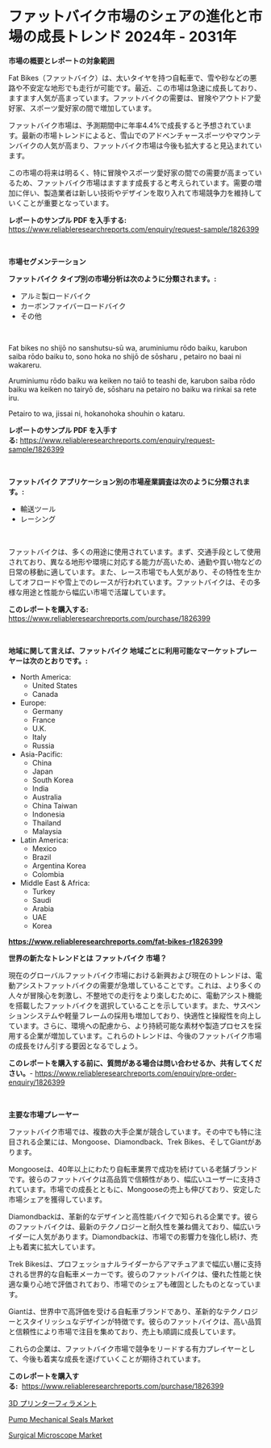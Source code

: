 <p><h1>ファットバイク市場のシェアの進化と市場の成長トレンド 2024年 - 2031年</h1></p><p><strong>市場の概要とレポートの対象範囲</strong></p>
<p><p>Fat Bikes（ファットバイク）は、太いタイヤを持つ自転車で、雪や砂などの悪路や不安定な地形でも走行が可能です。最近、この市場は急速に成長しており、ますます人気が高まっています。ファットバイクの需要は、冒険やアウトドア愛好家、スポーツ愛好家の間で増加しています。</p><p>ファットバイク市場は、予測期間中に年率4.4%で成長すると予想されています。最新の市場トレンドによると、雪山でのアドベンチャースポーツやマウンテンバイクの人気が高まり、ファットバイク市場は今後も拡大すると見込まれています。</p><p>この市場の将来は明るく、特に冒険やスポーツ愛好家の間での需要が高まっているため、ファットバイク市場はますます成長すると考えられています。需要の増加に伴い、製造業者は新しい技術やデザインを取り入れて市場競争力を維持していくことが重要となっています。</p></p>
<p><strong>レポートのサンプル PDF を入手する:</strong> <a href="https://www.reliableresearchreports.com/enquiry/request-sample/1826399">https://www.reliableresearchreports.com/enquiry/request-sample/1826399</a></p>
<p>&nbsp;</p>
<p><strong>市場セグメンテーション</strong></p>
<p><strong>ファットバイク タイプ別の市場分析は次のように分類されます。:</strong></p>
<p><ul><li>アルミ製ロードバイク</li><li>カーボンファイバーロードバイク</li><li>その他</li></ul></p>
<p>&nbsp;</p>
<p><p>Fat bikes no shijō no sanshutsu-sū wa, aruminiumu rōdo baiku, karubon saiba rōdo baiku to, sono hoka no shijō de sōsharu , petairo no baai ni wakareru.</p><p>Aruminiumu rōdo baiku wa keiken no taiō to teashi de, karubon saiba rōdo baiku wa keiken no tairyō de, sōsharu na petairo no baiku wa rinkai sa rete iru.</p><p>Petairo to wa, jissai ni, hokanohoka shouhin o kataru.</p></p>
<p><strong>レポートのサンプル PDF を入手する:</strong>&nbsp;<a href="https://www.reliableresearchreports.com/enquiry/request-sample/1826399">https://www.reliableresearchreports.com/enquiry/request-sample/1826399</a></p>
<p>&nbsp;</p>
<p><strong> ファットバイク アプリケーション別の市場産業調査は次のように分類されます。:</strong></p>
<p><ul><li>輸送ツール</li><li>レーシング</li></ul></p>
<p>&nbsp;</p>
<p><p>ファットバイクは、多くの用途に使用されています。まず、交通手段として使用されており、異なる地形や環境に対応する能力が高いため、通勤や買い物などの日常の移動に適しています。また、レース市場でも人気があり、その特性を生かしてオフロードや雪上でのレースが行われています。ファットバイクは、その多様な用途と性能から幅広い市場で活躍しています。</p></p>
<p><strong>このレポートを購入する:</strong>&nbsp; <a href="https://www.reliableresearchreports.com/purchase/1826399">https://www.reliableresearchreports.com/purchase/1826399</a></p>
<p>&nbsp;</p>
<p><strong>地域に関して言えば、ファットバイク 地域ごとに利用可能なマーケットプレーヤーは次のとおりです。:</strong></p>
<p><ul>
    <li>
        North America:
        <ul>
            <li>United States</li>
            <li>Canada</li>
        </ul>
    </li>
    <li>
        Europe:
        <ul>
            <li>Germany</li>
            <li>France</li>
            <li>U.K.</li>
            <li>Italy</li>
            <li>Russia</li>
        </ul>
    </li>
    <li>
        Asia-Pacific:
        <ul>
            <li>China</li>
            <li>Japan</li>
            <li>South Korea</li>
            <li>India</li>
            <li>Australia</li>
            <li>China Taiwan</li>
            <li>Indonesia</li>
            <li>Thailand</li>
            <li>Malaysia</li>
        </ul>
    </li>
    <li>
        Latin America:
        <ul>
            <li>Mexico</li>
            <li>Brazil</li>
            <li>Argentina Korea</li>
            <li>Colombia</li>
        </ul>
    </li>
    <li>
        Middle East & Africa:
        <ul>
            <li>Turkey</li>
            <li>Saudi</li>
            <li>Arabia</li>
            <li>UAE</li>
            <li>Korea</li>
        </ul>
    </li>
    </ul></p>
<p><strong><a href="https://www.reliableresearchreports.com/fat-bikes-r1826399">https://www.reliableresearchreports.com/fat-bikes-r1826399</a></strong>&nbsp;</p>
<p><strong>世界の新たなトレンドとは ファットバイク 市場？</strong></p>
<p><p>現在のグローバルファットバイク市場における新興および現在のトレンドは、電動アシストファットバイクの需要が急増していることです。これは、より多くの人々が冒険心を刺激し、不整地での走行をより楽しむために、電動アシスト機能を搭載したファットバイクを選択していることを示しています。また、サスペンションシステムや軽量フレームの採用も増加しており、快適性と操縦性を向上しています。さらに、環境への配慮から、より持続可能な素材や製造プロセスを採用する企業が増加しています。これらのトレンドは、今後のファットバイク市場の成長をけん引する要因となるでしょう。</p></p>
<p><strong>このレポートを購入する前に、質問がある場合は問い合わせるか、共有してください。</strong>- <a href="https://www.reliableresearchreports.com/enquiry/pre-order-enquiry/1826399">https://www.reliableresearchreports.com/enquiry/pre-order-enquiry/1826399</a></p>
<p>&nbsp;</p>
<p><strong>主要な市場プレーヤー</strong></p>
<p><p>ファットバイク市場では、複数の大手企業が競合しています。その中でも特に注目される企業には、Mongoose、Diamondback、Trek Bikes、そしてGiantがあります。</p><p>Mongooseは、40年以上にわたり自転車業界で成功を続けている老舗ブランドです。彼らのファットバイクは高品質で信頼性があり、幅広いユーザーに支持されています。市場での成長とともに、Mongooseの売上も伸びており、安定した市場シェアを獲得しています。</p><p>Diamondbackは、革新的なデザインと高性能バイクで知られる企業です。彼らのファットバイクは、最新のテクノロジーと耐久性を兼ね備えており、幅広いライダーに人気があります。Diamondbackは、市場での影響力を強化し続け、売上も着実に拡大しています。</p><p>Trek Bikesは、プロフェッショナルライダーからアマチュアまで幅広い層に支持される世界的な自転車メーカーです。彼らのファットバイクは、優れた性能と快適な乗り心地で評価されており、市場でのシェアも確固としたものとなっています。</p><p>Giantは、世界中で高評価を受ける自転車ブランドであり、革新的なテクノロジーとスタイリッシュなデザインが特徴です。彼らのファットバイクは、高い品質と信頼性により市場で注目を集めており、売上も順調に成長しています。</p><p>これらの企業は、ファットバイク市場で競争をリードする有力プレイヤーとして、今後も着実な成長を遂げていくことが期待されています。</p></p>
<p><strong>このレポートを購入する:</strong>&nbsp;&nbsp;<a href="https://www.reliableresearchreports.com/purchase/1826399">https://www.reliableresearchreports.com/purchase/1826399</a></p>
<p><p><a href="https://github.com/SarahFahey88/Market-Research-Report-List-1/blob/main/508657532004.md">3D プリンターフィラメント</a></p><p><a href="https://github.com/okotobwrhuteie/Market-Research-Report-List-2/blob/main/pump-mechanical-seals-market.md">Pump Mechanical Seals Market</a></p><p><a href="https://pretty-mail-caf.notion.site/Surgical-Microscope-Market-Furnishes-Information-on-Market-Share-Market-Trends-and-Market-Growth-402900489fe94ba4b044f720518ef208">Surgical Microscope Market</a></p></p>